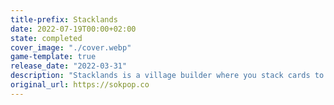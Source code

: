 ```yaml
---
title-prefix: Stacklands
date: 2022-07-19T00:00+02:00
state: completed
cover_image: "./cover.webp"
game-template: true
release_date: "2022-03-31"
description: "Stacklands is a village builder where you stack cards to collect food, build structures, and fight creatures.\nFor example, dragging a 'Villager' card on top of a 'Berry Bush' card will spawn 'Berry' cards which the villagers can eat to survive!\nSell Cards \U0001F4B0\nYou can also sell cards to get coins which you can then use to buy Card Packs. Packs contains multiple cards that you can use to expand your village. Every pack has a focus such as Cooking, Farming or Building.\nAt the end of every Moon you'll need to feed all your villagers - so make sure you have enough food, or your villagers will starve! \U0001F480\nFeatures \U0001F525\n\U0001F0CF 100+ Cards to collect\n\U0001F4A1 25+ Ideas to find\n✅ 50+ Quests to complete\n\U0001F4E6 7 different Card Packs to buy\n\U0001F552 3-5 hours of playtime\nCombat \U0001F5E1️\nA Villager bumping into an evil creature will engage in an automatic battle. Fight Goblins, Bears, Rats and more! Improve your Villager's combat abilities by giving them weapons or by making them team up against enemies.\nFind Ideas \U0001F9E0\nExpand your knowledge by finding Idea Cards. An Idea Card will tell you how to create new cards, for example: stack 2 Wood, 1 Stone and 1 Villager to build a House."
original_url: https://sokpop.co
---
```

